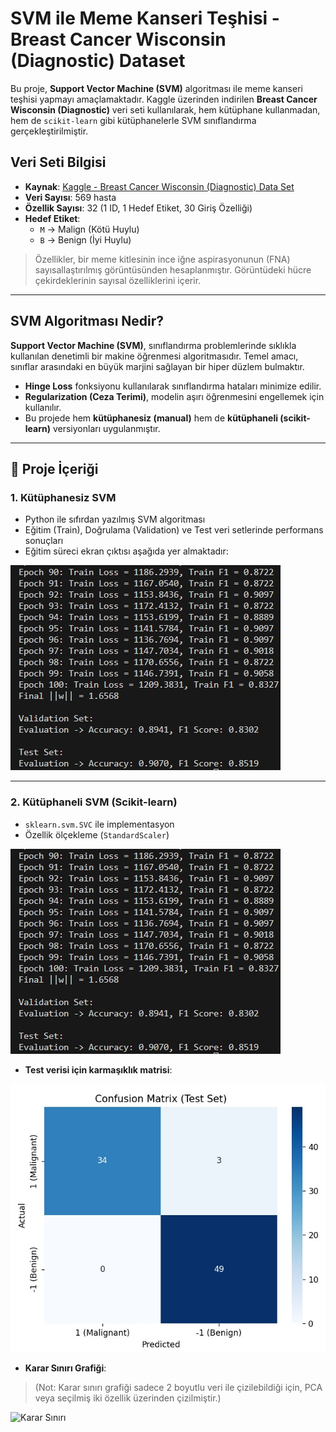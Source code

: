 # SVM ile Meme Kanseri Teşhisi - Breast Cancer Wisconsin (Diagnostic) Dataset

Bu proje, **Support Vector Machine (SVM)** algoritması ile meme kanseri teşhisi yapmayı amaçlamaktadır. Kaggle üzerinden indirilen **Breast Cancer Wisconsin (Diagnostic)** veri seti kullanılarak, hem kütüphane kullanmadan, hem de `scikit-learn` gibi kütüphanelerle SVM sınıflandırma gerçekleştirilmiştir.

## Veri Seti Bilgisi

- **Kaynak**: [Kaggle - Breast Cancer Wisconsin (Diagnostic) Data Set](https://www.kaggle.com/datasets/uciml/breast-cancer-wisconsin-data)
- **Veri Sayısı**: 569 hasta
- **Özellik Sayısı**: 32 (1 ID, 1 Hedef Etiket, 30 Giriş Özelliği)
- **Hedef Etiket**: 
  - `M` → Malign (Kötü Huylu)
  - `B` → Benign (İyi Huylu)

> Özellikler, bir meme kitlesinin ince iğne aspirasyonunun (FNA) sayısallaştırılmış görüntüsünden hesaplanmıştır. Görüntüdeki hücre çekirdeklerinin sayısal özelliklerini içerir.

---

## SVM Algoritması Nedir?

**Support Vector Machine (SVM)**, sınıflandırma problemlerinde sıklıkla kullanılan denetimli bir makine öğrenmesi algoritmasıdır. Temel amacı, sınıflar arasındaki en büyük marjini sağlayan bir hiper düzlem bulmaktır.

- **Hinge Loss** fonksiyonu kullanılarak sınıflandırma hataları minimize edilir.
- **Regularization (Ceza Terimi)**, modelin aşırı öğrenmesini engellemek için kullanılır.
- Bu projede hem **kütüphanesiz (manual)** hem de **kütüphaneli (scikit-learn)** versiyonları uygulanmıştır.

---

## 🧪 Proje İçeriği

### 1. Kütüphanesiz SVM
- Python ile sıfırdan yazılmış SVM algoritması
- Eğitim (Train), Doğrulama (Validation) ve Test veri setlerinde performans sonuçları
- Eğitim süreci ekran çıktısı aşağıda yer almaktadır:

![Kütüphanesiz SVM Performans](images/svm_scratch_results.jpeg)

---

### 2. Kütüphaneli SVM (Scikit-learn)
- `sklearn.svm.SVC` ile implementasyon
- Özellik ölçekleme (`StandardScaler`)

![Kütüphaneli SVM Performans](images/svm_scratch_results.jpeg)

- **Test verisi için karmaşıklık matrisi**:

![Karmaşıklık Matrisi](images/confusion_matrix.jpeg)

- **Karar Sınırı Grafiği**:

> (Not: Karar sınırı grafiği sadece 2 boyutlu veri ile çizilebildiği için, PCA veya seçilmiş iki özellik üzerinden çizilmiştir.)

![Karar Sınırı](images/decision_boundary_pca.jpeg)

